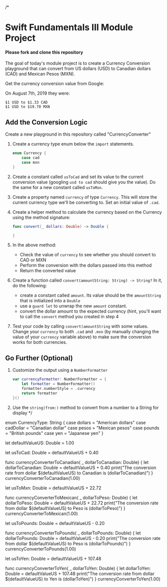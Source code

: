 /*
# Swift Fundamentals III Module Project

#### **Please fork and clone this repository**

The goal of today's module project is to create a Currency Conversion playground that can convert from US dollars (USD) to Canadian dollars (CAD) and Mexican Pesos (MXN).

Get the currency conversion value from Google:

On August 7th, 2019 they were:

	$1 USD to $1.33 CAD
	$1 USD to $19.70 MXN

## Add the Conversion Logic

Create a new playground in this repository called "CurrencyConverter"

1. Create a currency type enum below the `import` statements.

	```swift
	enum Currency {
	    case cad
	    case mxn
	}
	```
2. Create a constant called `usToCad` and set its value to the current conversion value (googling `usd to cad` should give you the value). Do the same for a new constant called `usToMxn`.
3. Create a property named `currency` of type `Currency`. This will store the current currency type we'll be converting to. Set an initial value of `.cad`.
4. Create a helper method to calculate the currency based on the Currency using the method signature:
	```swift
	func convert(_ dollars: Double) -> Double {
	
	}
	```
5. In the above method:
    * Check the value of `currency` to see whether you should convert to CAD or MXN
    * Perform the conversion with the dollars passed into this method
    * Return the converted value
6. Create a function called `convert(amountString: String) -> String?` In it, do the following:
    * create a constant called `amount`. Its value should be the `amountString` that is initialized into a `Double`
    * use a `guard let` to unwrap the new `amount` constant.
    * convert the dollar amount to the expected currency (hint, you'll want to call the `convert` method you created in step 4
7. Test your code by calling `convert(amountString` with some values. Change your `currency` to both `.cad` and `.mxn` (by manually changing the value of your `currency` variable above) to make sure the conversion works for both currencies.


## Go Further (Optional)

1. Customize the output using a `NumberFormatter`

	```swift
	var currencyFormatter: NumberFormatter = {
	    let formatter = NumberFormatter()
	    formatter.numberStyle = .currency
	    return formatter
	}()
	```

2. Use the `string(from:)` method to convert from a number to a String for display
*/



enum CurrencyType: String {
  case dollars = "American dollars"
  case cadDollar = "Canadian dollar" 
  case pesos = "Mexican pesos"
  case pounds = "British pounds"
  case yen = "Japanese yen"
}




let defaultValueUS: Double = 1.00 

let usToCad: Double = defaultValueUS + 0.40

func currencyConverterToCanadian( _ dollarToCanadian: Double) {
  let dollarToCanadian: Double = defaultValueUS + 0.40
  print("The conversion rate from dollar $\(defaultValueUS) to Canadian is \(dollarToCanadian)")
}
currencyConverterToCanadian(1.00)




let usToMxn: Double = defaultValueUS + 22.72

func currencyConverterToMexican( _ dollarToPeso: Double) {
  let dollarToPeso: Double = defaultValueUS + 22.72
  print("The conversion rate from dollar $\(defaultValueUS) to Peso is \(dollarToPeso)")
}
currencyConverterToMexican(1.00)




let usToPounds: Double = defaultValueUS - 0.20

func currencyConverterToPounds( _ dollarToPounds: Double) {
  let dollarToPounds: Double = defaultValueUS - 0.20
  print("The conversion rate from dollar $\(defaultValueUS) to Peso is \(dollarToPounds)")
}
currencyConverterToPounds(1.00)




let usToYen: Double = defaultValueUS +  107.48

func currencyConverterToYen( _ dollarToYen: Double) {
  let dollarToYen: Double = defaultValueUS + 107.48
  print("The conversion rate from dollar $\(defaultValueUS) to Yen is \(dollarToYen)")
}
currencyConverterToYen(1.00)


